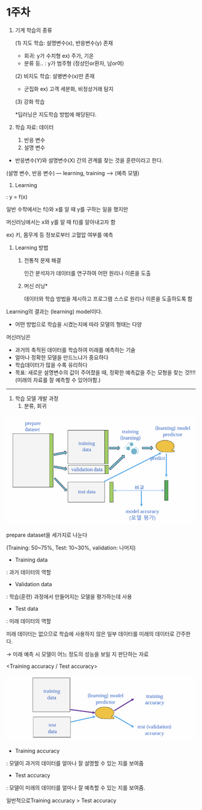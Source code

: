 # 1주차

1. 기계 학습의 종류
    
    (1) 지도 학습: 설명변수(x), 반응변수(y) 존재
    
    - 회귀: y가 수치형 ex) 주가, 기온
    - 분류 등.. : y가 범주형 (정상인or환자, 남or여)
    
    (2) 비지도 학습: 설병변수(x)만 존재
    
    - 군집화 ex) 고객 세분화, 비정상거래 탐지
    
    (3) 강화 학습
    
    *딥러닝은 지도학습 방법에 해당된다.
    
2. 학습 자료: 데이터
    1. 반응 변수
    2. 설명 변수

- 반응변수(Y)와 설명변수(X) 간의 관계를 찾는 것을 훈련이라고 한다.

(설명 변수, 반응 변수) — learning, training —> (예측 모델)

1. Learning

: y = f(x)

일반 수학에서는 f()와 x를 알 때 y를 구하는 일을 했지만

머신러닝에서는 x와 y를 알 때 f()를 알아내고자 함

ex) 키, 몸무게 등 정보로부터 고혈압 여부를 예측

1. Learning 방법
    1. 전통적 문제 해결
        
        인간 분석자가 데이터를 연구하여 어떤 원리나 이론을 도출
        
    2. 머신 러닝*
        
        데이터와 학습 방법을 제시하고 프로그램 스스로 원리나 이론을 도출하도록 함
        

Learning의 결과는 (learning) model이다.

- 어떤 방법으로 학습을 시켰는지에 따라 모델의 형태는 다양

머신러닝은

- 과거의 축적된 데이터를 학습하여 미래를 예측하는 기술
- 얼마나 정확한 모델을 만드느냐가 중요하다
- 학습데이터가 많을 수록 유리하다
- 목표: 새로운 설명변수의 값이 주어졌을 때, 정확한 예측값을 주는 모형을 찾는 것!!!! (미래의 자료를 잘 예측할 수 있어야함.)

---

1. 학습 모델 개발 과정
    1. 분류, 회귀

![image.png](image.png)

prepare dataset을 세가지로 나눈다

(Training: 50~75%, Test: 10~30%, validation: 나머지)

- Training data

: 과거 데이터의 역할

- Validation data

: 학습(훈련) 과정에서 만들어지는 모델을 평가하는데 사용

- Test data

: 미래 데이터의 역할

미래 데이터는 없으므로 학습에 사용하지 않은 일부 데이터를 미래의 데이터로 간주한다.

→ 미래 예측 시 모델이 어느 정도의 성능을 보일 지 판단하는 자료 

<Training accuracy / Test accuracy>

![image.png](image%201.png)

- Training accuracy

 : 모델이 과거의 데이터를 얼마나 잘 설명할 수 있는 지를 보여줌

- Test accuracy

: 모델이 미래의 데이터를 얼마나 잘 예측할 수 있는 지를 보여줌.

일반적으로Training accuracy > Test accuracy